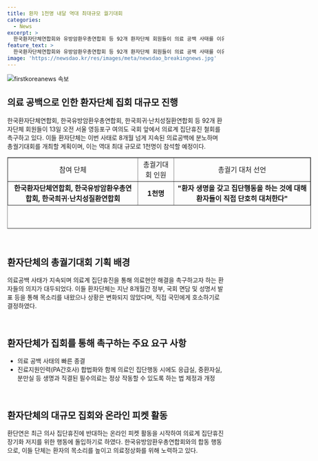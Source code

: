 ```yaml
---
title: 환자 1천명 내달 역대 최대규모 궐기대회
categories:
  - News
excerpt: >
  한국환자단체연합회와 유방암환우총연합회 등 92개 환자단체 회원들이 의료 공백 사태를 이유로 서울 국회 앞에서 집회를 열고 있다. 환자들은 분노와 참담함을 넘어마며 집단행동을 결의했으며, 다음 달 4일에는 최대 규모의 의사 집단휴진 철회 및 재발방지법 제정 촉구 환자 총궐기대회를 계획 중이다. 환자단체는 의료계의 집단 휴진에 대한 실망과 분노를 표현하며, 환자 생명을 갖고 집단행동에 단호히 대처할 것이라고 밝혔다.
feature_text: >
  한국환자단체연합회와 유방암환우총연합회 등 92개 환자단체 회원들이 의료 공백 사태를 이유로 서울 국회 앞에서 집회를 열고 있다. 환자들은 분노와 참담함을 넘어마며 집단행동을 결의했으며, 다음 달 4일에는 최대 규모의 의사 집단휴진 철회 및 재발방지법 제정 촉구 환자 총궐기대회를 계획 중이다. 환자단체는 의료계의 집단 휴진에 대한 실망과 분노를 표현하며, 환자 생명을 갖고 집단행동에 단호히 대처할 것이라고 밝혔다.
image: 'https://newsdao.kr/res/images/meta/newsdao_breakingnews.jpg'
---
```


<p><img src="https://newsdao.kr/res/images/meta/newsdao_breakingnews.jpg" alt="firstkoreanews 속보" /></p>

<h2 data-ke-size="size26">의료 공백으로 인한 환자단체 집회 대규모 진행</h2>

<p data-ke-size="size16">한국환자단체연합회, 한국유방암환우총연합회, 한국희귀·난치성질환연합회 등 92개 환자단체 회원들이 13일 오전 서울 영등포구 여의도 국회 앞에서 의료계 집단휴진 철회를 촉구하고 있다. 이들 환자단체는 이번 사태로 8개월 넘게 지속된 의료공백에 분노하며 총궐기대회를 개최할 계획이며, 이는 역대 최대 규모로 1천명이 참석할 예정이다.</p>

<table style="width: 706px; height: 166px;" border="1">
<tbody>
<tr>
<td style="text-align: center; height: 17px;">참여 단체</td>
<td style="text-align: center; height: 17px;">총궐기대회 인원</td>
<td style="text-align: center; height: 17px;">총궐기 대처 선언</td>
</tr>
<tr>
<td style="text-align: center; height: 17px;"><b>한국환자단체연합회, 한국유방암환우총연합회, 한국희귀·난치성질환연합회</b></td>
<td style="text-align: center; height: 17px;"><b>1천명</b></td>
<td style="text-align: center; height: 17px;"><b>"환자 생명을 갖고 집단행동을 하는 것에 대해 환자들이 직접 단호히 대처한다" </b></td>
</tr>
</tbody>
</table>

<p data-ke-size="size16">&nbsp;</p>

<h2 data-ke-size="size26">환자단체의 총궐기대회 기획 배경</h2>

<p data-ke-size="size16">의료공백 사태가 지속되며 의료계 집단휴진을 통해 의료현안 해결을 촉구하고자 하는 환자들의 의지가 대두되었다. 이들 환자단체는 지난 8개월간 정부, 국회 면담 및 성명서 발표 등을 통해 목소리를 내왔으나 상황은 변화되지 않았다며, 직접 국민에게 호소하기로 결정하였다.</p>

<p data-ke-size="size16">&nbsp;</p>

<h2 data-ke-size="size26">환자단체가 집회를 통해 촉구하는 주요 요구 사항</h2>

<ul>
<li>의료 공백 사태의 빠른 종결</li>
<li>진료지원인력(PA간호사) 합법화와 함께 의료인 집단행동 시에도 응급실, 중환자실, 분만실 등 생명과 직결된 필수의료는 정상 작동할 수 있도록 하는 법 제정과 개정</li>
</ul>

<p data-ke-size="size16">&nbsp;</p>

<h2 data-ke-size="size26">환자단체의 대규모 집회와 온라인 피켓 활동</h2>

<p data-ke-size="size16">환단연은 최근 의사 집단휴진에 반대하는 온라인 피켓 활동을 시작하여 의료계 집단휴진 장기화 저지를 위한 행동에 돌입하기로 하였다. 한국유방암환우총연합회와의 합동 행동으로, 이들 단체는 환자의 목소리를 높이고 의료정상화를 위해 노력하고 있다.</p>

<h2 data-ke-size="size26">&nbsp;</h2>

<p data-ke-size="size16"></p>

